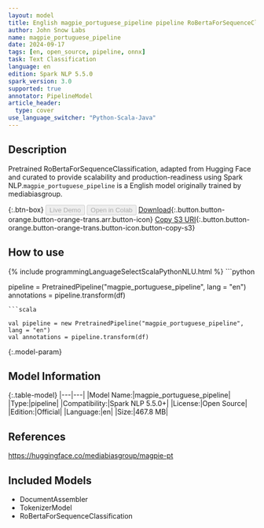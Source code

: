 ```yaml
---
layout: model
title: English magpie_portuguese_pipeline pipeline RoBertaForSequenceClassification from mediabiasgroup
author: John Snow Labs
name: magpie_portuguese_pipeline
date: 2024-09-17
tags: [en, open_source, pipeline, onnx]
task: Text Classification
language: en
edition: Spark NLP 5.5.0
spark_version: 3.0
supported: true
annotator: PipelineModel
article_header:
  type: cover
use_language_switcher: "Python-Scala-Java"
---
```


## Description

Pretrained RoBertaForSequenceClassification, adapted from Hugging Face and curated to provide scalability and production-readiness using Spark NLP.`magpie_portuguese_pipeline` is a English model originally trained by mediabiasgroup.

{:.btn-box}
<button class="button button-orange" disabled>Live Demo</button>
<button class="button button-orange" disabled>Open in Colab</button>
[Download](https://s3.amazonaws.com/auxdata.johnsnowlabs.com/public/models/magpie_portuguese_pipeline_en_5.5.0_3.0_1726574093685.zip){:.button.button-orange.button-orange-trans.arr.button-icon}
[Copy S3 URI](s3://auxdata.johnsnowlabs.com/public/models/magpie_portuguese_pipeline_en_5.5.0_3.0_1726574093685.zip){:.button.button-orange.button-orange-trans.button-icon.button-copy-s3}

## How to use



<div class="tabs-box" markdown="1">
{% include programmingLanguageSelectScalaPythonNLU.html %}
```python

pipeline = PretrainedPipeline("magpie_portuguese_pipeline", lang = "en")
annotations =  pipeline.transform(df)   

```
```scala

val pipeline = new PretrainedPipeline("magpie_portuguese_pipeline", lang = "en")
val annotations = pipeline.transform(df)

```
</div>

{:.model-param}
## Model Information

{:.table-model}
|---|---|
|Model Name:|magpie_portuguese_pipeline|
|Type:|pipeline|
|Compatibility:|Spark NLP 5.5.0+|
|License:|Open Source|
|Edition:|Official|
|Language:|en|
|Size:|467.8 MB|

## References

https://huggingface.co/mediabiasgroup/magpie-pt

## Included Models

- DocumentAssembler
- TokenizerModel
- RoBertaForSequenceClassification